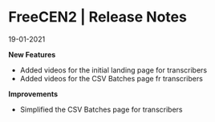__FreeCEN2 | Release Notes__
  =======================
  19-01-2021

  __New Features__

  * Added videos for the initial landing page for transcribers
  * Added videos for the CSV Batches page fr transcribers

   __Improvements__

  * Simplified the CSV Batches page for transcribers
